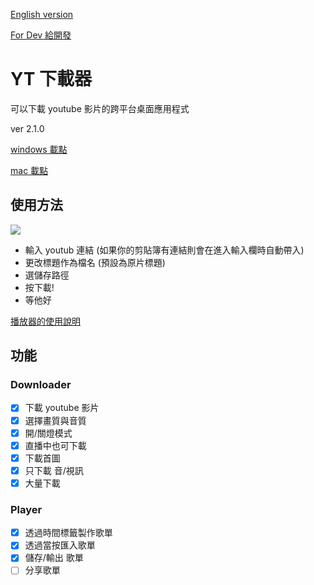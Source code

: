 [English version](/README_en.md)

[For Dev 給開發](/README_dev.md)

# YT 下載器

可以下載 youtube 影片的跨平台桌面應用程式

ver 2.1.0

[windows 載點](/release/2.1.0/win/yt-downloader%20Setup.exe?raw=true)

[mac 載點](/release/2.1.0/mac/yt-downloader.dmg?raw=true)

## 使用方法

![](https://i.imgur.com/RZxgorw.png)

- 輸入 youtub 連結 (如果你的剪貼簿有連結則會在進入輸入欄時自動帶入)
- 更改標題作為檔名 (預設為原片標題)
- 選儲存路徑
- 按下載!
- 等他好

[播放器的使用說明](https://hackmd.io/frnvaFWLQbSIWuYZflck1w?view)

## 功能

### Downloader

- [x] 下載 youtube 影片
- [x] 選擇畫質與音質
- [x] 開/關燈模式
- [x] 直播中也可下載
- [x] 下載首圖
- [x] 只下載 音/視訊
- [x] 大量下載

### Player

- [x] 透過時間標籤製作歌單
- [x] 透過當按匯入歌單
- [x] 儲存/輸出 歌單
- [ ] 分享歌單

